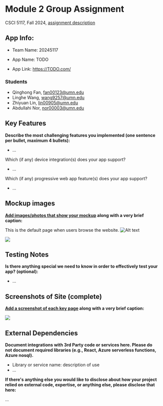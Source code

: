 # Module 2 Group Assignment

CSCI 5117, Fall 2024, [assignment description](https://canvas.umn.edu/courses/460699/pages/project-2)

## App Info:

* Team Name: 20245117

* App Name: TODO
* App Link: <https://TODO.com/>

### Students

* Qinghong Fan, fan00123@umn.edu
* Linghe Wang, wang9257@umn.edu
* Zhiyuan Lin, lin00905@umn.edu
* Abdullahi Nor, nor00003@umn.edu


## Key Features

**Describe the most challenging features you implemented
(one sentence per bullet, maximum 4 bullets):**

* ...

Which (if any) device integration(s) does your app support?

* ...

Which (if any) progressive web app feature(s) does your app support?

* ...



## Mockup images

**[Add images/photos that show your mockup](https://stackoverflow.com/questions/10189356/how-to-add-screenshot-to-readmes-in-github-repository) along with a very brief caption:**

This is the default page when users browse the website.
![Alt text](https://github.com/csci5117f24/project-2-20245117/blob/main/low-fidelity/pc_home_not_login.png "Home page without login")

![](https://media.giphy.com/media/26ufnwz3wDUli7GU0/giphy.gif)


## Testing Notes

**Is there anything special we need to know in order to effectively test your app? (optional):**

* ...



## Screenshots of Site (complete)

**[Add a screenshot of each key page](https://stackoverflow.com/questions/10189356/how-to-add-screenshot-to-readmes-in-github-repository)
along with a very brief caption:**

![](https://media.giphy.com/media/o0vwzuFwCGAFO/giphy.gif)



## External Dependencies

**Document integrations with 3rd Party code or services here.
Please do not document required libraries (e.g., React, Azure serverless functions, Azure nosql).**

* Library or service name: description of use
* ...

**If there's anything else you would like to disclose about how your project
relied on external code, expertise, or anything else, please disclose that
here:**

...
